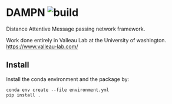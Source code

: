 # DAMPN ![build](https://github.com/EvanKomp/DAMPN/actions/workflows/main.yml/badge.svg)
Distance Attentive Message passing network framework.

Work done entirely in Valleau Lab at the University of washington. https://www.valleau-lab.com/

## Install

Install the conda environment and the package by:
```
conda env create --file environment.yml
pip install .
```

